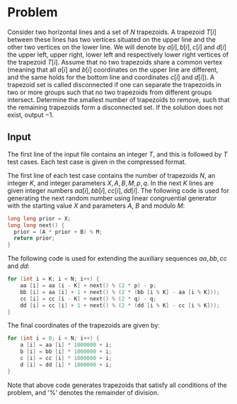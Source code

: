 # Problem

Consider two horizontal lines and a set of $N$ trapezoids. A trapezoid $T[i]$ between these lines has two vertices situated on the upper line and the other two vertices on the lower line. We will denote by $a[i], b[i], c[i]$ and $d[i]$ the upper left, upper right, lower left and respectively lower right vertices of the trapezoid $T[i]$. Assume that no two trapezoids share a common vertex (meaning that all $a[i]$ and $b[i]$ coordinates on the upper line are different, and the same holds for the bottom line and coordinates $c[i]$ and $d[i]$). A trapezoid set is called disconnected if one can separate the trapezoids in two or more groups such that no two trapezoids from different groups intersect. Determine the smallest number of trapezoids to remove, such that the remaining trapezoids form a disconnected set. If the solution does not exist, output $-1$.

## Input

The first line of the input file contains an integer $T$, and this is followed by $T$ test cases. Each test case is given in the compressed format.

The first line of each test case contains the number of trapezoids $N$, an integer $K$, and integer parameters $X, A, B, M, p, q$. In the next $K$ lines are given integer numbers $aa[i], bb[i], cc[i], dd[i]$. The following code is used for generating the next random number using linear congruential generator with the starting value $X$ and parameters $A$, $B$ and modulo $M$:

```cpp
long long prior = X;
long long next() {
  prior = (A * prior + B) % M;
  return prior;
}
```

The following code is used for extending the auxiliary sequences $aa, bb, cc$ and $dd$:

```cpp
for (int i = K; i < N; i++) {
    aa [i] = aa [i - K] + next() % (2 * p) - p;
    bb [i] = aa [i] + 1 + next() % (2 * (bb [i % K] - aa [i % K]));
    cc [i] = cc [i - K] + next() % (2 * q) - q;
    dd [i] = cc [i] + 1 + next() % (2 * (dd [i % K] - cc [i % K]));
}
```

The final coordinates of the trapezoids are given by:

```cpp
for (int i = 0; i < N; i++) {
    a [i] = aa [i] * 1000000 + i;
    b [i] = bb [i] * 1000000 + i;
    c [i] = cc [i] * 1000000 + i;
    d [i] = dd [i] * 1000000 + i;
}
```

Note that above code generates trapezoids that satisfy all conditions of the problem, and '%' denotes the remainder of division.
